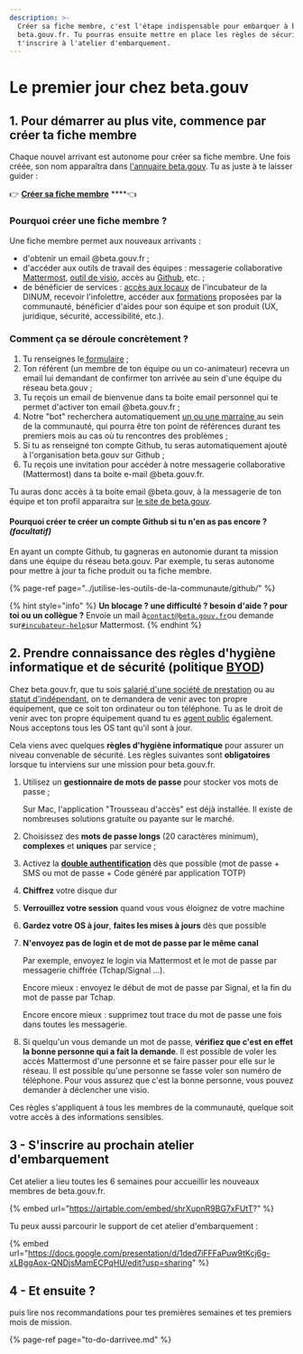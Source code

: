 ```yaml
---
description: >-
  Créer sa fiche membre, c'est l'étape indispensable pour embarquer à bord de
  beta.gouv.fr. Tu pourras ensuite mettre en place les règles de sécurité et
  t'inscrire à l'atelier d'embarquement.
---
```


# Le premier jour chez beta.gouv

## 1. Pour démarrer au plus vite, commence par créer ta fiche membre

Chaque nouvel arrivant est autonome pour créer sa fiche membre. Une fois créée, son nom apparaîtra dans [l'annuaire beta.gouv](https://beta.gouv.fr/communaute/annuaire). Tu as juste à te laisser guider :

👉 [**Créer sa fiche membre**](https://secretariat.incubateur.net/onboarding) ****👈

### Pourquoi créer une fiche membre ?

Une fiche membre permet aux nouveaux arrivants :

* d'obtenir un email @beta.gouv.fr ;
* d'accéder aux outils de travail des équipes : messagerie collaborative [Mattermost](../jutilise-les-outils-de-la-communaute/mattermost/),  [outil de visio](../jutilise-les-outils-de-la-communaute/faire-une-visio/), accès au [Github](../jutilise-les-outils-de-la-communaute/github/), etc. ; 
* de bénéficier de services : [accès aux locaux](../../decouvrir-les-guides-des-autres-incubateurs/incubateur-de-la-dinum/locaux/badge-pour-travailler-a-segur.md) de l'incubateur de la DINUM, recevoir l'infolettre, accéder aux [formations](../se-former/) proposées par la communauté, bénéficier d'aides pour son équipe et son produit \(UX, juridique, sécurité, accessibilité, etc.\).

### Comment ça se déroule concrètement ?

1. Tu renseignes le[ formulaire](https://secretariat.incubateur.net/onboarding) ;
2. Ton référent \(un membre de ton équipe ou un co-animateur\) recevra un email lui demandant de confirmer ton arrivée au sein d'une équipe du réseau beta.gouv ;
3. Tu reçois un email de bienvenue dans ta boite email personnel qui te permet d'activer ton email @beta.gouv.fr ;
4. Notre "bot" recherchera automatiquement [un ou une marraine ](../actions-transverses/marrainage/)au sein de la communauté, qui pourra être ton point de références durant tes premiers mois au cas où tu rencontres des problèmes ;
5. Si tu as renseigné ton compte Github, tu seras automatiquement ajouté à l'organisation beta.gouv sur Github ;
6. Tu reçois une invitation pour accéder à notre messagerie collaborative \(Mattermost\) dans ta boite e-mail @beta.gouv.fr. 

Tu auras donc accès à ta boite email @beta.gouv, à la messagerie de ton équipe et ton profil apparaitra sur [le site de beta.gouv](https://beta.gouv.fr/communaute/).

#### Pourquoi créer te créer un compte Github si tu n'en as pas encore ? _**\(facultatif\)**_

En ayant un compte Github, tu gagneras en autonomie durant ta mission dans une équipe du réseau beta.gouv. Par exemple, tu seras autonome pour mettre à jour ta fiche produit ou ta fiche membre. 

{% page-ref page="../jutilise-les-outils-de-la-communaute/github/" %}

{% hint style="info" %}
**Un blocage ? une difficulté ? besoin d'aide ? pour toi ou un collègue ?** Envoie un mail à[`contact@beta.gouv.fr`](mailto:contact@beta.gouv.Fr)ou demande sur[`#incubateur-help`](https://mattermost.incubateur.net/betagouv/channels/incubateur-help)sur Mattermost. 
{% endhint %}

## 2. Prendre connaissance des règles d'hygiène informatique et de sécurité \(politique [BYOD](https://fr.wikipedia.org/wiki/Bring_your_own_device)\) 

Chez beta.gouv.fr, que tu sois [salarié d'une société de prestation](../recrutement/les-differents-statuts/salaries-des-societes-de-prestation.md) ou au [statut d'indépendant](../recrutement/les-differents-statuts/independants-freelances/), on te demandera de venir avec ton propre équipement, que ce soit ton ordinateur ou ton téléphone. Tu as le droit de venir avec ton propre équipement quand tu es [agent public](../recrutement/les-differents-statuts/fonctionnaires-et-contractuels-de-la-fonction-publique.md) également. Nous acceptons tous les OS tant qu'il sont à jour.

Cela viens avec quelques **règles d'hygiène informatique** pour assurer un niveau convenable de sécurité. Les règles suivantes sont **obligatoires** lorsque tu interviens sur une mission pour beta.gouv.fr. 

1. Utilisez un **gestionnaire de mots de passe** pour stocker vos mots de passe ; 

   Sur Mac, l'application "Trousseau d'accès" est déjà installée. Il existe de nombreuses solutions gratuite ou payante sur le marché.

2. Choisissez des **mots de passe longs** \(20 caractères minimum\), **complexes** et **uniques** par service ;
3. Activez la [**double authentification**](https://fr.wikipedia.org/wiki/Double_authentification) dès que possible \(mot de passe + SMS ou mot de passe + Code généré par application TOTP\)
4. **Chiffrez** votre disque dur
5. **Verrouillez votre session** quand vous vous éloignez de votre machine
6. **Gardez votre OS à jour**, **faites les mises à jours** dès que possible
7. **N'envoyez pas de login et de mot de passe par le même canal**

   Par exemple, envoyez le login via Mattermost et le mot de passe par messagerie chiffrée \(Tchap/Signal ...\).

   Encore mieux : envoyez le début de mot de passe par Signal, et la fin du mot de passe par Tchap.

   Encore encore mieux : supprimez tout trace du mot de passe une fois dans toutes les messagerie.

8. Si quelqu'un vous demande un mot de passe, **vérifiez que c'est en effet la bonne personne qui a fait la demande**. Il est possible de voler les accès Mattermost d'une personne et se faire passer pour elle sur le réseau. Il est possible qu'une personne se fasse voler son numéro de téléphone. Pour vous assurez que c'est la bonne personne, vous pouvez demander à déclencher une visio.

Ces règles s'appliquent à tous les membres de la communauté, quelque soit votre accès à des informations sensibles.

## 3 - S'inscrire au prochain atelier d'embarquement

Cet atelier a lieu toutes les 6 semaines pour accueillir les nouveaux membres de beta.gouv.fr. 

{% embed url="https://airtable.com/embed/shrXupnR9BG7xFUtT?" %}

Tu peux aussi parcourir le support de cet atelier d'embarquement : 

{% embed url="https://docs.google.com/presentation/d/1ded7iFFFaPuw9tKcj6g-xLBggAox-QNDjsMamECPqHU/edit?usp=sharing" %}

## 4 - Et ensuite ? 

puis lire nos recommandations pour tes premières semaines et tes premiers mois de mission.

{% page-ref page="to-do-darrivee.md" %}

